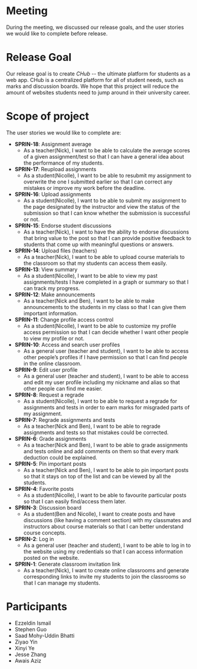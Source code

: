 # Meeting
During the meeting, we discussed our release goals, and the user stories we would like to complete before release.

# Release Goal
Our release goal is to create *CHub* -- the ultimate platform for students as a web app. CHub is a centralized platform for all of student needs, such as marks and discussion boards. We hope that this project will reduce the amount of websites students need to jump around in their university career.

# Scope of project
The user stories we would like to complete are:
- **SPRIN-18**: Assignment average
  - As a teacher(Nick), I want to be able to calculate the average scores of a given assignment/test so that I can have a general idea about the performance of my students.
- **SPRIN-17**: Reupload assignments
  - As a student(Nicolle), I want to be able to resubmit my assignment to overwrite the one I submitted earlier so that I can correct any mistakes or improve my work before the deadline.
- **SPRIN-16**: Upload assignments
  - As a student(Nicolle), I want to be able to submit my assignment to the page designated by the instructor and view the status of the submission so that I can know whether the submission is successful or not.
- **SPRIN-15**: Endorse student discussions
  - As a teacher(Nick), I want to have the ability to endorse discussions that bring value to the post so that I can provide positive feedback to students that come up with meaningful questions or answers.
- **SPRIN-14**: Upload files (teachers)
  - As a teacher(Nick), I want to be able to upload course materials to the classroom so that my students can access them easily.
- **SPRIN-13**: View summary
  - As a student(Nicolle), I want to be able to view my past assignments/tests I have completed in a graph or summary so that I can track my progress.
- **SPRIN-12**: Make announcements
  - As a teacher(Nick and Ben), I want to be able to make announcements to the students in my class so that I can give them important information.
- **SPRIN-11**: Change profile access control
  - As a student(Nicolle), I want to be able to customize my profile access permission so that I can decide whether I want other people to view my profile or not.
- **SPRIN-10**: Access and search user profiles
  - As a general user (teacher and student), I want to be able to access other people’s profiles if I have permission so that I can find people in the online classroom.
- **SPRIN-9**: Edit user profile
  - As a general user (teacher and student), I want to be able to access and edit my user profile including my nickname and alias so that other people can find me easier.
- **SPRIN-8**: Request a regrade
  - As a student(Nicolle), I want to be able to request a regrade for assignments and tests in order to earn marks for misgraded parts of my assignment.
- **SPRIN-7**: Regrade assignments and tests
  - As a teacher(Nick and Ben), I want to be able to regrade assignments and tests so that mistakes could be corrected.
- **SPRIN-6**: Grade assignments
  - As a teacher(Nick and Ben), I want to be able to grade assignments and tests online and add comments on them so that every mark deduction could be explained.
- **SPRIN-5**: Pin important posts
  - As a teacher(Nick and Ben), I want to be able to pin important posts so that it stays on top of the list and can be viewed by all the students.
- **SPRIN-4**: Favorite posts
  - As a student(Nicolle), I want to be able to favourite particular posts so that I can easily find/access them later.
- **SPRIN-3**: Discussion board
  - As a student(Ben and Nicolle), I want to create posts and have discussions (like having a comment section) with my classmates and instructors about course materials so that I can better understand course concepts.
- **SPRIN-2**: Log in
  - As a general user (teacher and student), I want to be able to log in to the website using my credentials so that I can access information posted on the website.
- **SPRIN-1**: Generate classroom invitation link
  - As a teacher(Nick), I want to create online classrooms and generate corresponding links to invite my students to join the classrooms so that I can manage my students.

# Participants
- Ezzeldin Ismail
- Stephen Guo
- Saad Mohy-Uddin Bhatti
- Ziyao Yin
- Xinyi Ye
- Jesse Zhang
- Awais Aziz
